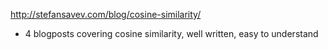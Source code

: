 http://stefansavev.com/blog/cosine-similarity/
  - 4 blogposts covering cosine similarity, well written, easy to understand
